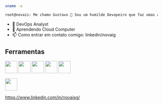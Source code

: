 ```bash
uname -a

root@novais: Me chamo Gustavo 👋 Sou um humilde Devopeiro que faz umas automações aí.
```
- 🔭 DevOps Analyst
- 🌱 Aprendendo Cloud Computer
- 📫 Como entrar em contato comigo: linkedin/novaig

## Ferramentas

<img src="https://cdn.jsdelivr.net/gh/devicons/devicon/icons/gitlab/gitlab-original-wordmark.svg"  width="40" height="40"/> <img src="https://cdn.jsdelivr.net/gh/devicons/devicon/icons/ansible/ansible-original-wordmark.svg"  width="40" height="40"/>
<img src="https://cdn.jsdelivr.net/gh/devicons/devicon/icons/bash/bash-original.svg"  width="40" height="40"/>
<img src="https://cdn.jsdelivr.net/gh/devicons/devicon/icons/linux/linux-original.svg"  width="40" height="40"/>
<img src="https://cdn.jsdelivr.net/gh/devicons/devicon/icons/windows8/windows8-original.svg"  width="40" height="40"/>





<img src="https://cdn.jsdelivr.net/gh/devicons/devicon/icons/linkedin/linkedin-original-wordmark.svg" width="40" height="40"/> 

https://www.linkedin.com/in/novaisg/
          
